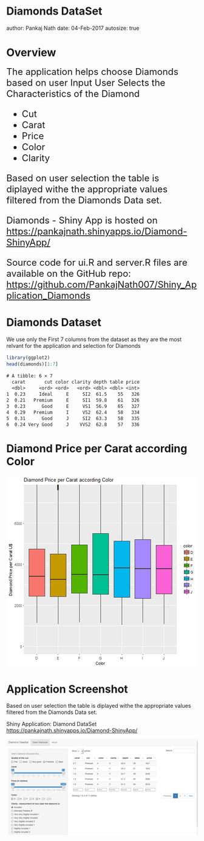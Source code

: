 Diamonds DataSet
========================================================
author: Pankaj Nath
date: 04-Feb-2017
autosize: true

Overview
========================================================
<font size="5">
The application helps choose Diamonds based on user Input                                               
User Selects the Characteristics of the Diamond

- Cut
- Carat
- Price
- Color
- Clarity

Based on user selection the table is diplayed withe the appropriate values filtered from the Diamonds Data set.

Diamonds - Shiny App is hosted on                                                                       
https://pankajnath.shinyapps.io/Diamond-ShinyApp/

Source code for ui.R and server.R files are available on the GitHub repo:                               
https://github.com/PankajNath007/Shiny_Application_Diamonds

</font>

Diamonds Dataset
========================================================

We use only the First 7 columns from the dataset as they are the most relvant for the application
and selection for Diamonds


```r
library(ggplot2)
head(diamonds)[1:7]
```

```
# A tibble: 6 × 7
  carat       cut color clarity depth table price
  <dbl>     <ord> <ord>   <ord> <dbl> <dbl> <int>
1  0.23     Ideal     E     SI2  61.5    55   326
2  0.21   Premium     E     SI1  59.8    61   326
3  0.23      Good     E     VS1  56.9    65   327
4  0.29   Premium     I     VS2  62.4    58   334
5  0.31      Good     J     SI2  63.3    58   335
6  0.24 Very Good     J    VVS2  62.8    57   336
```

Diamond Price per Carat according Color
========================================================

![plot of chunk unnamed-chunk-2](Diamonds-figure/unnamed-chunk-2-1.png)


Application Screenshot
========================================================

Based on user selection the table is diplayed withe the appropriate values filtered from the Diamonds Data set.                

Shiny Application: Diamond DataSet
https://pankajnath.shinyapps.io/Diamond-ShinyApp/

![optional caption text](figures/diamonapp.png)

